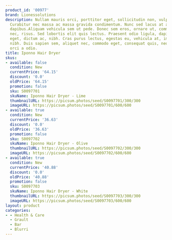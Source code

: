 ```yaml
---
product_id: '00977'
brand: Lionessolutions
description: Nullam mauris orci, porttitor eget, sollicitudin non, vulputate id, risus.
  Curabitur nec massa ac massa gravida condimentum. Nunc sed lacus at augue bibendum
  dapibus.Aliquam vehicula sem ut pede. Donec sem eros, ornare ut, commodo eu, tempor
  nec, risus. Sed lobortis elit quis lectus. Praesent odio ligula, dapibus sed, tincidunt
  eget, dictum ac, nibh. Cras purus lectus, egestas eu, vehicula at, imperdiet sed,
  nibh. Duis sapien sem, aliquet nec, commodo eget, consequat quis, neque. Nulla gravida
  orci a odio.
title: Iponno Hair Dryer
skus:
- available: false
  condition: New
  currentPrice: '64.15'
  discount: '0.0'
  oldPrice: '64.15'
  promotion: false
  sku: S0097701
  skuName: Iponno Hair Dryer - Lime
  thumbnailURL: https://picsum.photos/seed/S0097701/300/300
  imageURL: https://picsum.photos/seed/S0097701/600/600
- available: true
  condition: New
  currentPrice: '36.63'
  discount: '0.0'
  oldPrice: '36.63'
  promotion: false
  sku: S0097702
  skuName: Iponno Hair Dryer - Olive
  thumbnailURL: https://picsum.photos/seed/S0097702/300/300
  imageURL: https://picsum.photos/seed/S0097702/600/600
- available: true
  condition: New
  currentPrice: '40.88'
  discount: '0.0'
  oldPrice: '40.88'
  promotion: false
  sku: S0097703
  skuName: Iponno Hair Dryer - White
  thumbnailURL: https://picsum.photos/seed/S0097703/300/300
  imageURL: https://picsum.photos/seed/S0097703/600/600
layout: product
categories:
- - Health & Care
  - Grault
  - Bar
  - Blurri
---
```

